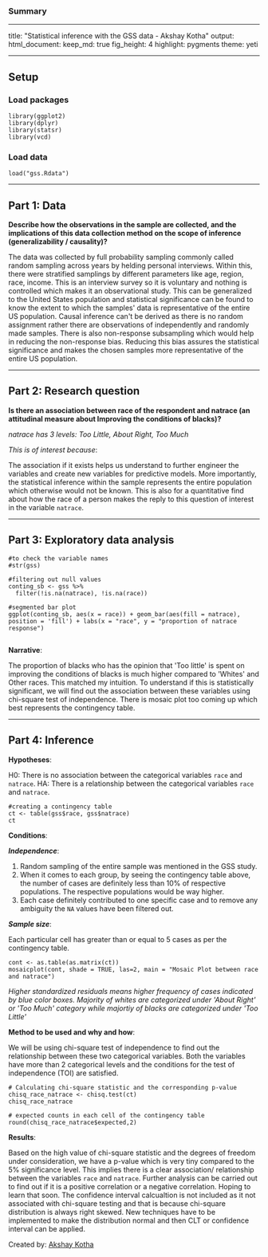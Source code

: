 ### Summary

---
title: "Statistical inference with the GSS data - Akshay Kotha"
output: 
  html_document: 
    keep_md: true
    fig_height: 4
    highlight: pygments
    theme: yeti 
    
---

## Setup

### Load packages

```{r load-packages, message = FALSE}
library(ggplot2)
library(dplyr)
library(statsr)
library(vcd)
```

### Load data

```{r load-data}
load("gss.Rdata")
```


* * *

## Part 1: Data

**Describe how the observations in the sample are collected, and the implications of this data collection method on the scope of inference (generalizability / causality)?**

The data was collected by full probability sampling commonly called random sampling across years by helding personal interviews. Within this, there were stratified samplings by different parameters like age, region, race, income. This is an interview survey so it is voluntary and nothing is controlled which makes it an observational study. This can be generalized to the United States population and statistical significance can be found to know the extent to which the samples' data is representative of the entire US population. Causal inference can't be derived as there is no random assignment rather there are observations of independently and randomly made samples. There is also non-response subsampling which would help in reducing the non-response bias. Reducing this bias assures the statistical significance and makes the chosen samples more representative of the entire US population.


* * *

## Part 2: Research question

**Is there an association between race of the respondent and natrace (an attitudinal measure about Improving the conditions of blacks)?**

*natrace has 3 levels: Too Little, About Right, Too Much*

*This is of interest because*:

The association if it exists helps us understand to further engineer the variables and create new variables for predictive models. More importantly, the statistical inference within the sample represents the entire population which otherwise would not be known. This is also for a quantitative find about how the race of a person makes the reply to this question of interest in the variable `natrace`.

* * *

## Part 3: Exploratory data analysis

```{r}
#to check the variable names
#str(gss)
```

```{r}
#filtering out null values
conting_sb <- gss %>%
  filter(!is.na(natrace), !is.na(race))

#segmented bar plot
ggplot(conting_sb, aes(x = race)) + geom_bar(aes(fill = natrace), position = 'fill') + labs(x = "race", y = "proportion of natrace response")


```

**Narrative**: 

The proportion of blacks who has the opinion that 'Too little' is spent on improving the conditions of blacks is much higher compared to 'Whites' and Other races. This matched my intuition. To understand if this is statistically significant, we will find out the association between these variables using chi-square test of independence. There is mosaic plot too coming up which best represents the contingency table.

* * *

## Part 4: Inference

**Hypotheses**:

H0: There is no association between the categorical variables `race` and `natrace`.
HA: There is a relationship between the categorical variables `race` and `natrace`.


```{r}
#creating a contingency table
ct <- table(gss$race, gss$natrace)
ct
```
**Conditions**:

***Independence***: 

1. Random sampling of the entire sample was mentioned in the GSS study.
2. When it comes to each group, by seeing the contingency table above, the number of cases are definitely less than 10% of respective populations. The respective populations would be way higher.
3. Each case definitely contributed to one specific case and to remove any ambiguity the `NA` values have been filtered out.

***Sample size***:

Each particular cell has greater than or equal to 5 cases as per the contingency table.
```{r}
cont <- as.table(as.matrix(ct))
mosaicplot(cont, shade = TRUE, las=2, main = "Mosaic Plot between race and natrace")
```

*Higher standardized residuals means higher frequency of cases indicated by blue color boxes. Majority of whites are categorized under 'About Right' or 'Too Much' category while majortiy of blacks are categorized under 'Too Little'*

**Method to be used and why and how**:

We will be using chi-square test of independence to find out the relationship between these two categorical variables. Both the variables have more than 2 categorical levels and the conditions for the test of independence (TOI) are satisfied.

```{r}
# Calculating chi-square statistic and the corresponding p-value
chisq_race_natrace <- chisq.test(ct)
chisq_race_natrace
```


```{r}
# expected counts in each cell of the contingency table
round(chisq_race_natrace$expected,2)
```
**Results**:

Based on the high value of chi-square statistic and the degrees of freedom under consideration, we have a p-value which is very tiny compared to the 5% significance level. This implies there is a clear association/ relationship between the variables `race` and `natrace`. Further analysis can be carried out to find out if it is a positive correlation or a negative correlation. Hoping to learn that soon. The confidence interval calcualtion is not included as it not associated with chi-square testing and that is because chi-square distribution is always right skewed. New techniques have to be implemented to make the distribution normal and then CLT or confidence interval can be applied.

Created by: [Akshay Kotha](https://twitter.com/akshaykreddy)
